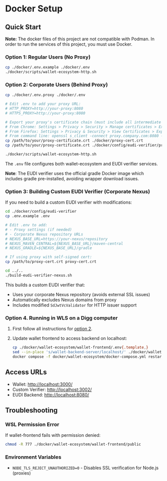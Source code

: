 # Docker Setup

## Quick Start

**Note:** The docker files of this project are not compatible with Podman.
In order to run the services of this project, you must use Docker.

### Option 1: Regular Users (No Proxy)

```bash
cp ./docker/.env.example ./docker/.env
./docker/scripts/wallet-ecosystem-http.sh
```

### Option 2: Corporate Users (Behind Proxy)

```bash
cp ./docker/.env.proxy ./docker/.env

# Edit .env to add your proxy URL:
# HTTP_PROXY=http://your-proxy:8080
# HTTPS_PROXY=http://your-proxy:8080

# Export your proxy's certificate chain (must include all intermediate certificates):
# From Chrome: Settings > Privacy > Security > Manage certificates > Export (choose "Base64-encoded certificate chain")
# From Firefox: Settings > Privacy & Security > View Certificates > Export (include certificate chain)
# From command line: openssl s_client -connect proxy.company.com:8080 -showcerts < /dev/null | sed -ne '/-BEGIN CERTIFICATE-/,/-END CERTIFICATE-/p' > proxy-cert.crt
cp /path/to/your/proxy-certificate.crt ./docker/proxy-cert.crt
cp /path/to/your/proxy-certificate.crt ./docker/config/eudi-verifier/proxy-cert.crt

./docker/scripts/wallet-ecosystem-http.sh
```

The `.env` file configures both wallet-ecosystem and EUDI verifier services.

**Note**: The EUDI verifier uses the official gradle Docker image which includes gradle pre-installed, avoiding wrapper download issues.

### Option 3: Building Custom EUDI Verifier (Corporate Nexus)

If you need to build a custom EUDI verifier with modifications:

```bash
cd ./docker/config/eudi-verifier
cp .env.example .env

# Edit .env to add:
# - Proxy settings (if needed)
# - Corporate Nexus repository URLs
# NEXUS_BASE_URL=https://your-nexus/repository
# NEXUS_MAVEN_CENTRAL=${NEXUS_BASE_URL}/maven-central
# NEXUS_GRADLE=${NEXUS_BASE_URL}/gradle

# If using proxy with self-signed cert:
cp /path/to/proxy-cert.crt proxy-cert.crt

cd ../..
./build-eudi-verifier-nexus.sh
```

This builds a custom EUDI verifier that:

- Uses your corporate Nexus repository (avoids external SSL issues)
- Automatically excludes Nexus domains from proxy
- Includes modified `SdJwtVcValidator` for HTTP issuer support

### Option 4. Running in WLS on a Digg computer

1. First follow all instructions for [option 2](#option-2-corporate-users-behind-proxy).

2. Update wallet frontend to access backend on localhost:

    ```bash
    cp ./docker/wallet-ecosystem/wallet-frontend/.env{.template,}
    sed --in-place 's/wallet-backend-server/localhost/' ./docker/wallet-ecosystem/wallet-frontend/.env
    docker compose -f docker/wallet-ecosystem/docker-compose.yml restart wallet-frontend
    ```

## Access URLs

- Wallet: <http://localhost:3000/>
- Custom Verifier: <http://localhost:3002/>
- EUDI Backend: <http://localhost:8080/>

## Troubleshooting

### WSL Permission Error

If wallet-frontend fails with permission denied:

```bash
chmod -R 777 ./docker/wallet-ecosystem/wallet-frontend/public
```

### Environment Variables

- `NODE_TLS_REJECT_UNAUTHORIZED=0` - Disables SSL verification for Node.js (proxies)
